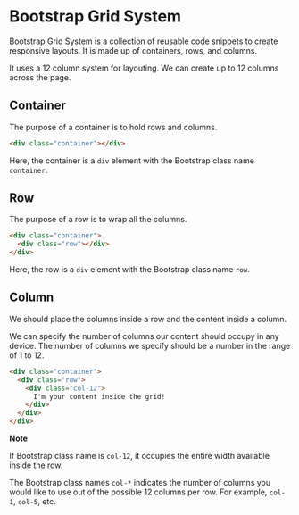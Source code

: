 # Bootstrap Grid System

Bootstrap Grid System is a collection of reusable code snippets to create responsive layouts. It is made up of containers, rows, and columns.

It uses a 12 column system for layouting. We can create up to 12 columns across the page.

## Container

The purpose of a container is to hold rows and columns.

```HTML
<div class="container"></div>
```

Here, the container is a `div` element with the Bootstrap class name `container`.

## Row

The purpose of a row is to wrap all the columns.

```HTML
<div class="container">
  <div class="row"></div>
</div>
```

Here, the row is a `div` element with the Bootstrap class name `row`.

## Column

We should place the columns inside a row and the content inside a column.

We can specify the number of columns our content should occupy in any device. The number of columns we specify should be a number in the range of 1 to 12.

```HTML
<div class="container">
  <div class="row">
    <div class="col-12">
      I'm your content inside the grid!
    </div>
  </div>
</div>
```

<b>Note</b>

If Bootstrap class name is `col-12`, it occupies the entire width available inside the row.

The Bootstrap class names `col-*` indicates the number of columns you would like to use out of the possible 12 columns per row. For example, `col-1`, `col-5`, etc.
